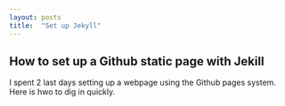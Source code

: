 ```yaml
---
layout: posts
title:  "Set up Jekyll"
---
```


## How to set up a Github static page with Jekill

I spent 2 last days setting up a webpage using the Github pages system. Here is hwo to dig in quickly.

